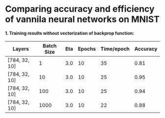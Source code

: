 # Comparing accuracy and efficiency of vannila neural networks on MNIST


#### 1. Training results without vectorization of backprop function:



|Layers	        |Batch Size |Eta    |Epochs	|Time/epoch |Accuracy   |
|---	        |---	    |---	|---	|---    	|---	    |
|[784, 32, 10]  |1  	    |3.0   	|10   	|35 	    |0.81  	    |
|[784, 32, 10] 	|10  	    |3.0   	|10   	|25   	    |0.95  	    |
|[784, 32, 10] 	|100	    |3.0   	|10   	|25   	    |0.94  	    |
|[784, 32, 10] 	|1000	    |3.0   	|10   	|22   	    |0.88  	    |
